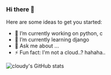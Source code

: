 ### Hi there 👋



Here are some ideas to get you started:

- 🔭 I’m currently working on python, c
- 🌱 I’m currently learning django
- 💬 Ask me about ...
- ⚡ Fun fact: l'm not a cloud..? hahaha..


![cloudy's GitHub stats](https://github-readme-stats.vercel.app/api?username=cloudyON&show_icons=true&theme=onedark)
